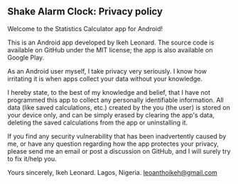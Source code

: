 ## Shake Alarm Clock: Privacy policy

Welcome to the Statistics Calculator app for Android!

This is an Android app developed by Ikeh Leonard. The source code is available on GitHub under the MIT license; the app is also available on Google Play.

As an Android user myself, I take privacy very seriously.
I know how irritating it is when apps collect your data without your knowledge.

I hereby state, to the best of my knowledge and belief, that I have not programmed this app to collect any personally identifiable information. All data (like saved calculations, etc.) created by the you (the user) is stored on your device only, and can be simply erased by clearing the app's data, deleting the saved calculations from the app or uninstalling it.

If you find any security vulnerability that has been inadvertently caused by me, or have any question regarding how the app protectes your privacy, please send me an email or post a discussion on GitHub, and I will surely try to fix it/help you.

Yours sincerely,
Ikeh Leonard.
Lagos, Nigeria.
leoanthoikeh@gmail.com
